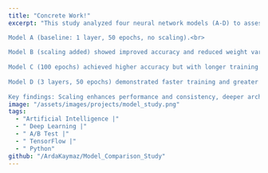 ```yaml
---
title: "Concrete Work!"
excerpt: "This study analyzed four neural network models (A-D) to assess the impact of data scaling, model depth, and training epochs on accuracy and efficiency. Each model was trained 50 times with random dataset splits to evaluate stability via mean squared error (MSE) and weight variability.

Model A (baseline: 1 layer, 50 epochs, no scaling).<br>
  
Model B (scaling added) showed improved accuracy and reduced weight variation, highlighting normalization’s critical role.<br>
  
Model C (100 epochs) achieved higher accuracy but with longer training times.<br>
  
Model D (3 layers, 50 epochs) demonstrated faster training and greater stability than shallower models.<br>
  
Key findings: Scaling enhances performance and consistency, deeper architectures reduce training duration and variability, while more epochs improve accuracy at a computational cost. The results emphasize balancing architectural complexity, normalization, and resource allocation for efficient model optimization."
image: "/assets/images/projects/model_study.png"
tags: 
  - "Artificial Intelligence |"
  - " Deep Learning |"
  - " A/B Test |"
  - " TensorFlow |"
  - " Python"
github: "/ArdaKaymaz/Model_Comparison_Study"
---
```

